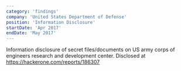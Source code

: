 ```yaml
---
category: 'findings'
company: 'United States Department of Defense'
position: 'Information Disclosure'
startDate: 'Apr 2017'
endDate: 'May 2017'
---
```


Information disclosure of secret files/documents on US army corps of engineers research and development center.
Disclosed at https://hackerone.com/reports/186307
